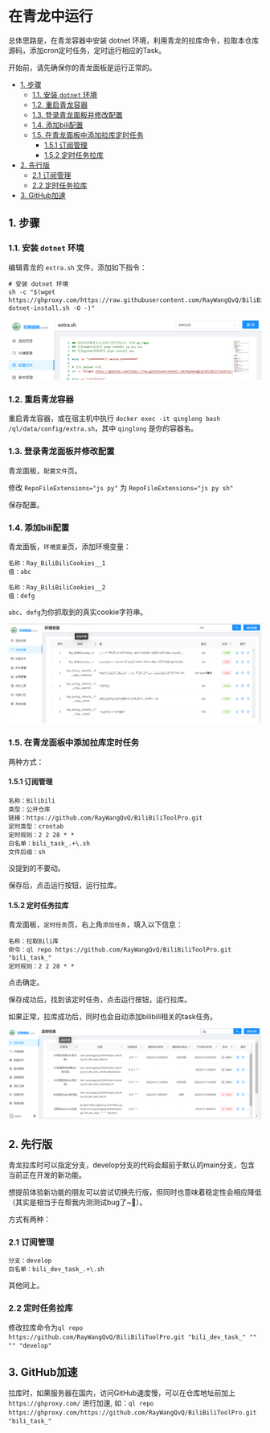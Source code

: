 # 在青龙中运行

总体思路是，在青龙容器中安装 dotnet 环境，利用青龙的拉库命令，拉取本仓库源码，添加cron定时任务，定时运行相应的Task。

开始前，请先确保你的青龙面板是运行正常的。

<!-- TOC depthFrom:2 -->

- [1. 步骤](#1-步骤)
    - [1.1. 安装 `dotnet` 环境](#11-安装-dotnet-环境)
    - [1.2. 重启青龙容器](#12-重启青龙容器)
    - [1.3. 登录青龙面板并修改配置](#13-登录青龙面板并修改配置)
    - [1.4. 添加bili配置](#14-添加bili配置)
    - [1.5. 在青龙面板中添加拉库定时任务](#15-在青龙面板中添加拉库定时任务)
        - [1.5.1 订阅管理](#151-订阅管理)
        - [1.5.2 定时任务拉库](#152-定时任务拉库)
- [2. 先行版](#2-先行版)
    - [2.1 订阅管理](#21-订阅管理)
    - [2.2 定时任务拉库](#22-定时任务拉库)
- [3. GitHub加速](#3-github加速)

<!-- /TOC -->

## 1. 步骤

### 1.1. 安装 `dotnet` 环境
编辑青龙的 `extra.sh` 文件，添加如下指令：

```
# 安装 dotnet 环境
sh -c "$(wget https://ghproxy.com/https://raw.githubusercontent.com/RayWangQvQ/BiliBiliToolPro/main/qinglong/ray-dotnet-install.sh -O -)"
```

![qinglong-extra.png](../docs/imgs/qinglong-extra.png)

### 1.2. 重启青龙容器
重启青龙容器，或在宿主机中执行 `docker exec -it qinglong bash /ql/data/config/extra.sh`，其中 `qinglong` 是你的容器名。

### 1.3. 登录青龙面板并修改配置
青龙面板，`配置文件`页。

修改 `RepoFileExtensions="js py"` 为 `RepoFileExtensions="js py sh"`

保存配置。

### 1.4. 添加bili配置

青龙面板，`环境变量`页，添加环境变量：

```
名称：Ray_BiliBiliCookies__1
值：abc
```

```
名称：Ray_BiliBiliCookies__2
值：defg
```

`abc`、`defg`为你抓取到的真实cookie字符串。

![qinglong-env.png](../docs/imgs/qinglong-env.png)


### 1.5. 在青龙面板中添加拉库定时任务

两种方式：
#### 1.5.1 订阅管理

```
名称：Bilibili
类型：公开仓库
链接：https://github.com/RayWangQvQ/BiliBiliToolPro.git
定时类型：crontab
定时规则：2 2 28 * *
白名单：bili_task_.+\.sh
文件后缀：sh
```

没提到的不要动。

保存后，点击运行按钮，运行拉库。

#### 1.5.2 定时任务拉库
青龙面板，`定时任务`页，右上角`添加任务`，填入以下信息：

```
名称：拉取Bili库
命令：ql repo https://github.com/RayWangQvQ/BiliBiliToolPro.git "bili_task_"
定时规则：2 2 28 * *
```

点击确定。

保存成功后，找到该定时任务，点击运行按钮，运行拉库。

如果正常，拉库成功后，同时也会自动添加bilibili相关的task任务。

![qinglong-tasks.png](../docs/imgs/qinglong-tasks.png)

## 2. 先行版

青龙拉库时可以指定分支，develop分支的代码会超前于默认的main分支，包含当前正在开发的新功能。

想提前体验新功能的朋友可以尝试切换先行版，但同时也意味着稳定性会相应降低（其实是相当于在帮我内测测试bug了~🤨）。

方式有两种：

### 2.1 订阅管理

```
分支：develop
白名单：bili_dev_task_.+\.sh
```

其他同上。

### 2.2 定时任务拉库

修改拉库命令为`ql repo https://github.com/RayWangQvQ/BiliBiliToolPro.git "bili_dev_task_" "" "" "develop"`

## 3. GitHub加速
拉库时，如果服务器在国内，访问GitHub速度慢，可以在仓库地址前加上 `https://ghproxy.com/` 进行加速, 如：`ql repo https://ghproxy.com/https://github.com/RayWangQvQ/BiliBiliToolPro.git "bili_task_"`
